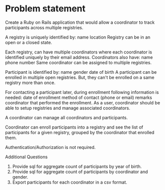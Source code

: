 # Problem statement

Create a Ruby on Rails application that would allow a coordinator to track participants across multiple registries.

A registry is uniquely identified by:
name
location
Registry can be in an open or a closed state.

Each registry, can have multiple coordinators where each coordinator is identified uniquely by their email address. Coordinators also have:
name
phone number
Same coordinator can be assigned to multiple registries.

Participant is identified by:
name
gender
date of birth
A participant can be enrolled in multiple open registries. But, they can't be enrolled on a same registry more than once.

For contacting a participant later, during enrollment following information is needed:
date of enrollment
method of contact (phone or email)
remarks
coordinator that performed the enrollment.
As a user, coordinator should be able to setup registries and manage associated coordinators.

A coordinator can manage all coordinators and participants.

Coordinator can enroll participants into a registry and see the list of participants for a given registry, grouped by the coordinator that enrolled them.

Authentication/Authorization is not required.

Additional Questions
1. Provide sql for aggregate count of participants by year of birth.
2. Provide sql for aggregate count of participants by coordinator and gender.
3. Export participants for each coordinator in a csv format.
